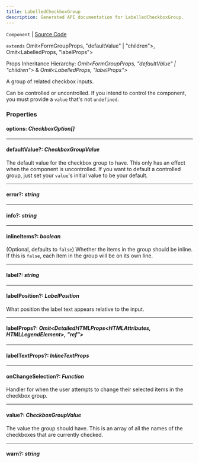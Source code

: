 ```yaml
---
title: LabelledCheckboxGroup
description: Generated API documentation for LabelledCheckboxGroup.
---
```


`Component` | [Source Code](https://github.com/mrCamelCode/jtjs-react/blob/0e141e63e22c212c71ce52ba40f0472cc9028516/lib/components/input/groups/LabelledCheckboxGroup.tsx#L57)

`extends` Omit<FormGroupProps, "defaultValue" | "children">, Omit<LabelledProps, "labelProps">

Props Inheritance Hierarchy: _Omit<FormGroupProps, "defaultValue" | "children">_ & _Omit<LabelledProps, "labelProps">_

A group of related checkbox inputs.

Can be controlled or uncontrolled. If you intend to control the component, you must provide
a `value` that's not `undefined`.

### Properties

#### options: _CheckboxOption[]_

---

#### defaultValue?: _CheckboxGroupValue_

The default value for the checkbox group to have. This only has an effect when the component is uncontrolled. If you
want to default a controlled group, just set your `value`'s initial value to be your default.

---

#### error?: _string_

---

#### info?: _string_

---

#### inlineItems?: _boolean_

(Optional, defaults to `false`) Whether the items in the group should be inline.
If this is `false`, each item in the group will be on its own line.

---

#### label?: _string_

---

#### labelPosition?: _LabelPosition_

What position the label text appears relative to the input.

---

#### labelProps?: _Omit<DetailedHTMLProps<HTMLAttributes<HTMLLegendElement>, HTMLLegendElement>, "ref">_

---

#### labelTextProps?: _InlineTextProps_

---

#### onChangeSelection?: _Function_

Handler for when the user attempts to change their selected items in the checkbox group.

---

#### value?: _CheckboxGroupValue_

The value the group should have. This is an array of all the names of the checkboxes that are currently
checked.

---

#### warn?: _string_